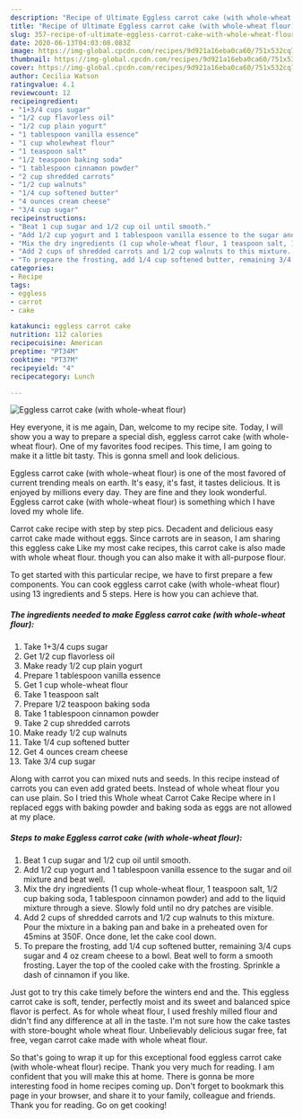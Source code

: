 ```yaml
---
description: "Recipe of Ultimate Eggless carrot cake (with whole-wheat flour)"
title: "Recipe of Ultimate Eggless carrot cake (with whole-wheat flour)"
slug: 357-recipe-of-ultimate-eggless-carrot-cake-with-whole-wheat-flour
date: 2020-06-13T04:03:08.083Z
image: https://img-global.cpcdn.com/recipes/9d921a16eba0ca60/751x532cq70/eggless-carrot-cake-with-whole-wheat-flour-recipe-main-photo.jpg
thumbnail: https://img-global.cpcdn.com/recipes/9d921a16eba0ca60/751x532cq70/eggless-carrot-cake-with-whole-wheat-flour-recipe-main-photo.jpg
cover: https://img-global.cpcdn.com/recipes/9d921a16eba0ca60/751x532cq70/eggless-carrot-cake-with-whole-wheat-flour-recipe-main-photo.jpg
author: Cecilia Watson
ratingvalue: 4.1
reviewcount: 12
recipeingredient:
- "1+3/4 cups sugar"
- "1/2 cup flavorless oil"
- "1/2 cup plain yogurt"
- "1 tablespoon vanilla essence"
- "1 cup wholewheat flour"
- "1 teaspoon salt"
- "1/2 teaspoon baking soda"
- "1 tablespoon cinnamon powder"
- "2 cup shredded carrots"
- "1/2 cup walnuts"
- "1/4 cup softened butter"
- "4 ounces cream cheese"
- "3/4 cup sugar"
recipeinstructions:
- "Beat 1 cup sugar and 1/2 cup oil until smooth."
- "Add 1/2 cup yogurt and 1 tablespoon vanilla essence to the sugar and oil mixture and beat well."
- "Mix the dry ingredients (1 cup whole-wheat flour, 1 teaspoon salt, 1/2 cup baking soda, 1 tablespoon cinnamon powder) and add to the liquid mixture through a sieve. Slowly fold until no dry patches are visible."
- "Add 2 cups of shredded carrots and 1/2 cup walnuts to this mixture. Pour the mixture in a baking pan and bake in a preheated oven for 45mins at 350F. Once done, let the cake cool down."
- "To prepare the frosting, add 1/4 cup softened butter, remaining 3/4 cups sugar and 4 oz cream cheese to a bowl. Beat well to form a smooth frosting. Layer the top of the cooled cake with the frosting. Sprinkle a dash of cinnamon if you like."
categories:
- Recipe
tags:
- eggless
- carrot
- cake

katakunci: eggless carrot cake 
nutrition: 112 calories
recipecuisine: American
preptime: "PT34M"
cooktime: "PT37M"
recipeyield: "4"
recipecategory: Lunch

---
```



![Eggless carrot cake (with whole-wheat flour)](https://img-global.cpcdn.com/recipes/9d921a16eba0ca60/751x532cq70/eggless-carrot-cake-with-whole-wheat-flour-recipe-main-photo.jpg)

Hey everyone, it is me again, Dan, welcome to my recipe site. Today, I will show you a way to prepare a special dish, eggless carrot cake (with whole-wheat flour). One of my favorites food recipes. This time, I am going to make it a little bit tasty. This is gonna smell and look delicious.

Eggless carrot cake (with whole-wheat flour) is one of the most favored of current trending meals on earth. It's easy, it's fast, it tastes delicious. It is enjoyed by millions every day. They are fine and they look wonderful. Eggless carrot cake (with whole-wheat flour) is something which I have loved my whole life.

Carrot cake recipe with step by step pics. Decadent and delicious easy carrot cake made without eggs. Since carrots are in season, I am sharing this eggless cake Like my most cake recipes, this carrot cake is also made with whole wheat flour. though you can also make it with all-purpose flour.


To get started with this particular recipe, we have to first prepare a few components. You can cook eggless carrot cake (with whole-wheat flour) using 13 ingredients and 5 steps. Here is how you can achieve that.

<!--inarticleads1-->

##### The ingredients needed to make Eggless carrot cake (with whole-wheat flour):

1. Take 1+3/4 cups sugar
1. Get 1/2 cup flavorless oil
1. Make ready 1/2 cup plain yogurt
1. Prepare 1 tablespoon vanilla essence
1. Get 1 cup whole-wheat flour
1. Take 1 teaspoon salt
1. Prepare 1/2 teaspoon baking soda
1. Take 1 tablespoon cinnamon powder
1. Take 2 cup shredded carrots
1. Make ready 1/2 cup walnuts
1. Take 1/4 cup softened butter
1. Get 4 ounces cream cheese
1. Take 3/4 cup sugar


Along with carrot you can mixed nuts and seeds. In this recipe instead of carrots you can even add grated beets. Instead of whole wheat flour you can use plain. So I tried this Whole wheat Carrot Cake Recipe where in I replaced eggs with baking powder and baking soda as eggs are not allowed at my place. 

<!--inarticleads2-->

##### Steps to make Eggless carrot cake (with whole-wheat flour):

1. Beat 1 cup sugar and 1/2 cup oil until smooth.
1. Add 1/2 cup yogurt and 1 tablespoon vanilla essence to the sugar and oil mixture and beat well.
1. Mix the dry ingredients (1 cup whole-wheat flour, 1 teaspoon salt, 1/2 cup baking soda, 1 tablespoon cinnamon powder) and add to the liquid mixture through a sieve. Slowly fold until no dry patches are visible.
1. Add 2 cups of shredded carrots and 1/2 cup walnuts to this mixture. Pour the mixture in a baking pan and bake in a preheated oven for 45mins at 350F. Once done, let the cake cool down.
1. To prepare the frosting, add 1/4 cup softened butter, remaining 3/4 cups sugar and 4 oz cream cheese to a bowl. Beat well to form a smooth frosting. Layer the top of the cooled cake with the frosting. Sprinkle a dash of cinnamon if you like.


Just got to try this cake timely before the winters end and the. This eggless carrot cake is soft, tender, perfectly moist and its sweet and balanced spice flavor is perfect. As for whole wheat flour, I used freshly milled flour and didn&#39;t find any difference at all in the taste. I&#39;m not sure how the cake tastes with store-bought whole wheat flour. Unbelievably delicious sugar free, fat free, vegan carrot cake made with whole wheat flour. 

So that's going to wrap it up for this exceptional food eggless carrot cake (with whole-wheat flour) recipe. Thank you very much for reading. I am confident that you will make this at home. There is gonna be more interesting food in home recipes coming up. Don't forget to bookmark this page in your browser, and share it to your family, colleague and friends. Thank you for reading. Go on get cooking!
